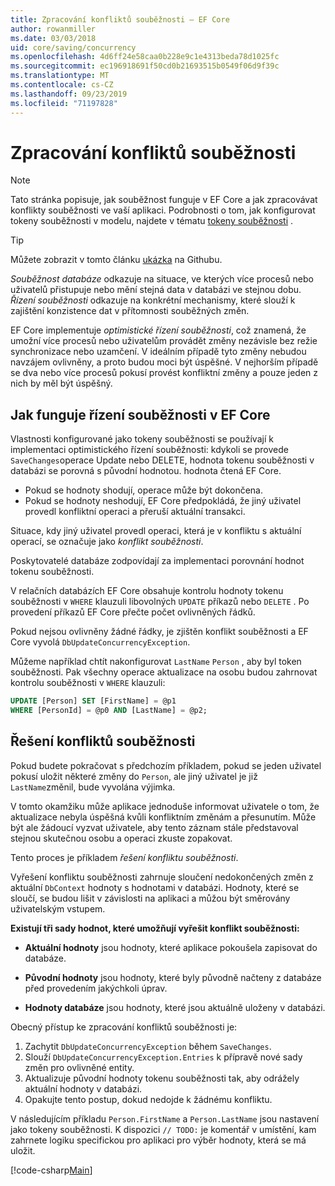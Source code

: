 ```yaml
---
title: Zpracování konfliktů souběžnosti – EF Core
author: rowanmiller
ms.date: 03/03/2018
uid: core/saving/concurrency
ms.openlocfilehash: 4d6ff24e58caa0b228e9c1e4313beda78d1025fc
ms.sourcegitcommit: ec196918691f50cd0b21693515b0549f06d9f39c
ms.translationtype: MT
ms.contentlocale: cs-CZ
ms.lasthandoff: 09/23/2019
ms.locfileid: "71197828"
---
```

# <a name="handling-concurrency-conflicts"></a>Zpracování konfliktů souběžnosti

> [!NOTE]
> Tato stránka popisuje, jak souběžnost funguje v EF Core a jak zpracovávat konflikty souběžnosti ve vaší aplikaci. Podrobnosti o tom, jak konfigurovat tokeny souběžnosti v modelu, najdete v tématu [tokeny souběžnosti](xref:core/modeling/concurrency) .

> [!TIP]
> Můžete zobrazit v tomto článku [ukázka](https://github.com/aspnet/EntityFramework.Docs/tree/master/samples/core/Saving/Concurrency/) na Githubu.

_Souběžnost databáze_ odkazuje na situace, ve kterých více procesů nebo uživatelů přistupuje nebo mění stejná data v databázi ve stejnou dobu. _Řízení souběžnosti_ odkazuje na konkrétní mechanismy, které slouží k zajištění konzistence dat v přítomnosti souběžných změn.

EF Core implementuje _optimistické řízení souběžnosti_, což znamená, že umožní více procesů nebo uživatelům provádět změny nezávisle bez režie synchronizace nebo uzamčení. V ideálním případě tyto změny nebudou navzájem ovlivněny, a proto budou moci být úspěšné. V nejhorším případě se dva nebo více procesů pokusí provést konfliktní změny a pouze jeden z nich by měl být úspěšný.

## <a name="how-concurrency-control-works-in-ef-core"></a>Jak funguje řízení souběžnosti v EF Core

Vlastnosti konfigurované jako tokeny souběžnosti se používají k implementaci optimistického řízení souběžnosti: kdykoli se provede `SaveChanges`operace Update nebo DELETE, hodnota tokenu souběžnosti v databázi se porovná s původní hodnotou. hodnota čtená EF Core.

- Pokud se hodnoty shodují, operace může být dokončena.
- Pokud se hodnoty neshodují, EF Core předpokládá, že jiný uživatel provedl konfliktní operaci a přeruší aktuální transakci.

Situace, kdy jiný uživatel provedl operaci, která je v konfliktu s aktuální operací, se označuje jako _konflikt souběžnosti_.

Poskytovatelé databáze zodpovídají za implementaci porovnání hodnot tokenu souběžnosti.

V relačních databázích EF Core obsahuje kontrolu hodnoty tokenu souběžnosti v `WHERE` klauzuli libovolných `UPDATE` příkazů nebo `DELETE` . Po provedení příkazů EF Core přečte počet ovlivněných řádků.

Pokud nejsou ovlivněny žádné řádky, je zjištěn konflikt souběžnosti a EF Core vyvolá `DbUpdateConcurrencyException`.

Můžeme například chtít nakonfigurovat `LastName` `Person` , aby byl token souběžnosti. Pak všechny operace aktualizace na osobu budou zahrnovat kontrolu souběžnosti v `WHERE` klauzuli:

``` sql
UPDATE [Person] SET [FirstName] = @p1
WHERE [PersonId] = @p0 AND [LastName] = @p2;
```

## <a name="resolving-concurrency-conflicts"></a>Řešení konfliktů souběžnosti

Pokud budete pokračovat s předchozím příkladem, pokud se jeden uživatel pokusí uložit některé změny do `Person`, ale jiný uživatel je již `LastName`změnil, bude vyvolána výjimka.

V tomto okamžiku může aplikace jednoduše informovat uživatele o tom, že aktualizace nebyla úspěšná kvůli konfliktním změnám a přesunutím. Může být ale žádoucí vyzvat uživatele, aby tento záznam stále představoval stejnou skutečnou osobu a operaci zkuste zopakovat.

Tento proces je příkladem _řešení konfliktu souběžnosti_.

Vyřešení konfliktu souběžnosti zahrnuje sloučení nedokončených změn z aktuální `DbContext` hodnoty s hodnotami v databázi. Hodnoty, které se sloučí, se budou lišit v závislosti na aplikaci a můžou být směrovány uživatelským vstupem.

**Existují tři sady hodnot, které umožňují vyřešit konflikt souběžnosti:**

* **Aktuální hodnoty** jsou hodnoty, které aplikace pokoušela zapisovat do databáze.

* **Původní hodnoty** jsou hodnoty, které byly původně načteny z databáze před provedením jakýchkoli úprav.

* **Hodnoty databáze** jsou hodnoty, které jsou aktuálně uloženy v databázi.

Obecný přístup ke zpracování konfliktů souběžnosti je:

1. Zachytit `DbUpdateConcurrencyException` během `SaveChanges`.
2. Slouží `DbUpdateConcurrencyException.Entries` k přípravě nové sady změn pro ovlivněné entity.
3. Aktualizuje původní hodnoty tokenu souběžnosti tak, aby odrážely aktuální hodnoty v databázi.
4. Opakujte tento postup, dokud nedojde k žádnému konfliktu.

V následujícím příkladu `Person.FirstName` a `Person.LastName` jsou nastavení jako tokeny souběžnosti. K dispozici `// TODO:` je komentář v umístění, kam zahrnete logiku specifickou pro aplikaci pro výběr hodnoty, která se má uložit.

[!code-csharp[Main](../../../samples/core/Saving/Concurrency/Sample.cs?name=ConcurrencyHandlingCode&highlight=34-35)]
